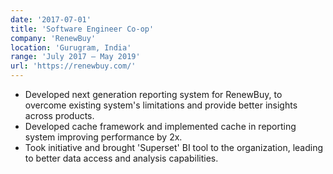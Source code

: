 ```yaml
---
date: '2017-07-01'
title: 'Software Engineer Co-op'
company: 'RenewBuy'
location: 'Gurugram, India'
range: 'July 2017 – May 2019'
url: 'https://renewbuy.com/'
---
```


- Developed next generation reporting system for RenewBuy, to overcome existing system's limitations and provide better insights across products.
- Developed cache framework and implemented cache in reporting system improving performance by 2x.
- Took initiative and brought 'Superset' BI tool to the organization, leading to better data access and analysis capabilities.
